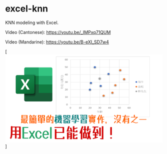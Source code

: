 # excel-knn

KNN modeling with Excel.

Video (Cantonese):
https://youtu.be/_IMPxq71QUM

Video (Mandarine):
https://youtu.be/B-eXI_SD7w4

[![Watch my YouTube video](thumbnail.png)]
